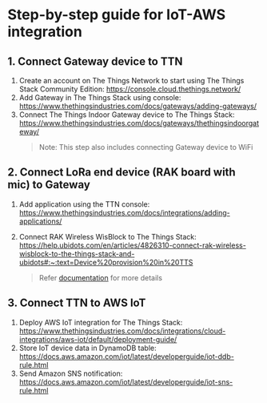# Step-by-step guide for IoT-AWS integration
## 1. Connect Gateway device to TTN
1. Create an account on The Things Network to start using The Things Stack Community Edition: https://console.cloud.thethings.network/
2. Add Gateway in The Things Stack using console: https://www.thethingsindustries.com/docs/gateways/adding-gateways/
3. Connect The Things Indoor Gateway device to The Things Stack: https://www.thethingsindustries.com/docs/gateways/thethingsindoorgateway/
    > Note: This step also includes connecting Gateway device to WiFi

## 2. Connect LoRa end device (RAK board with mic) to Gateway
1. Add application using the TTN console: https://www.thethingsindustries.com/docs/integrations/adding-applications/
2. Connect RAK Wireless WisBlock to The Things Stack: https://help.ubidots.com/en/articles/4826310-connect-rak-wireless-wisblock-to-the-things-stack-and-ubidots#:~:text=Device%20provision%20in%20TTS

    > Refer [documentation](https://www.thethingsindustries.com/docs/devices/adding-devices/) for  more details

## 3. Connect TTN to AWS IoT
1. Deploy AWS IoT integration for The Things Stack: https://www.thethingsindustries.com/docs/integrations/cloud-integrations/aws-iot/default/deployment-guide/
2. Store IoT device data in DynamoDB table: https://docs.aws.amazon.com/iot/latest/developerguide/iot-ddb-rule.html
3. Send Amazon SNS notification: https://docs.aws.amazon.com/iot/latest/developerguide/iot-sns-rule.html


